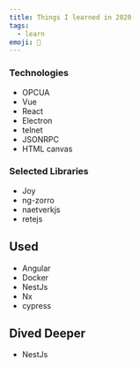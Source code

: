 ```yaml
---
title: Things I learned in 2020
tags:
  - learn
emoji: 📘
---
```


### Technologies
* OPCUA
* Vue
* React
* Electron
* telnet
* JSONRPC
* HTML canvas

### Selected Libraries
* Joy
* ng-zorro
* naetverkjs
* retejs


## Used
* Angular
* Docker
* NestJs
* Nx
* cypress

## Dived Deeper
* NestJs
